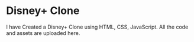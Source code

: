 # Disney+ Clone
I have Created a Disney+ Clone using HTML, CSS, JavaScript. All the code and assets are uploaded here.
